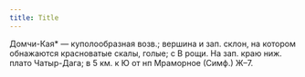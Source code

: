 ```yaml
---
title: Title
---
```


Домчи-Кая* — куполообразная возв.; вершина и зап. склон, на котором обнажаются
красноватые скалы, голые; с В рощи. На зап. краю ниж. плато Чатыр-Дага; в 5 км.
к Ю от нп Мраморное (Симф.) Ж–7.
